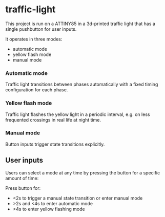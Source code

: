 # traffic-light

This project is run on a ATTINY85 in a 3d-printed traffic light that has a single pushbutton for user inputs.

It operates in three modes:

- automatic mode
- yellow flash mode
- manual mode

### Automatic mode

Traffic light transitions between phases automatically with a fixed timing configuration for each phase.

### Yellow flash mode

Traffic light flashes the yellow light in a periodic interval, e.g. on less frequented crossings in real life at night time.

### Manual mode

Button inputs trigger state transitions explicitly.

## User inputs

Users can select a mode at any time by pressing the button for a specific amount of time:

Press button for:

- <2s to trigger a manual state transition or enter manual mode
- \>2s and <4s to enter automatic mode
- \>4s to enter yellow flashing mode
